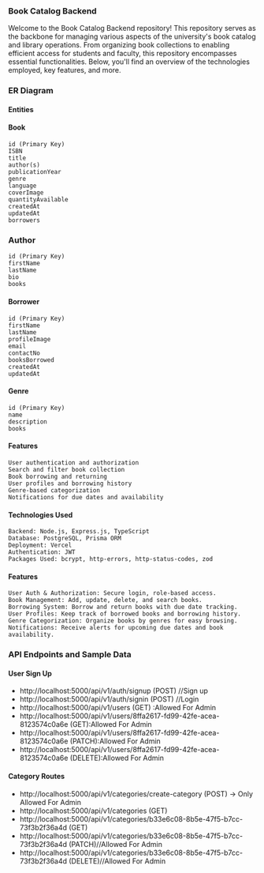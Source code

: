 ### Book Catalog Backend

Welcome to the Book Catalog Backend repository! This repository serves as the backbone for managing various aspects of the university's book catalog and library operations. From organizing book collections to enabling efficient access for students and faculty, this repository encompasses essential functionalities. Below, you'll find an overview of the technologies employed, key features, and more.

### ER Diagram

#### Entities

#### Book

    id (Primary Key)
    ISBN
    title
    author(s)
    publicationYear
    genre
    language
    coverImage
    quantityAvailable
    createdAt
    updatedAt
    borrowers

### Author

    id (Primary Key)
    firstName
    lastName
    bio
    books

#### Borrower

    id (Primary Key)
    firstName
    lastName
    profileImage
    email
    contactNo
    booksBorrowed
    createdAt
    updatedAt

#### Genre

    id (Primary Key)
    name
    description
    books

#### Features

    User authentication and authorization
    Search and filter book collection
    Book borrowing and returning
    User profiles and borrowing history
    Genre-based categorization
    Notifications for due dates and availability

#### Technologies Used

    Backend: Node.js, Express.js, TypeScript
    Database: PostgreSQL, Prisma ORM
    Deployment: Vercel
    Authentication: JWT
    Packages Used: bcrypt, http-errors, http-status-codes, zod

#### Features

    User Auth & Authorization: Secure login, role-based access.
    Book Management: Add, update, delete, and search books.
    Borrowing System: Borrow and return books with due date tracking.
    User Profiles: Keep track of borrowed books and borrowing history.
    Genre Categorization: Organize books by genres for easy browsing.
    Notifications: Receive alerts for upcoming due dates and book availability.

### API Endpoints and Sample Data

#### User Sign Up

- http://localhost:5000/api/v1/auth/signup (POST) //Sign up
- http://localhost:5000/api/v1/auth/signin (POST) //Login
- http://localhost:5000/api/v1/users (GET) :Allowed For Admin
- http://localhost:5000/api/v1/users/8ffa2617-fd99-42fe-acea-8123574c0a6e (GET):Allowed For Admin
- http://localhost:5000/api/v1/users/8ffa2617-fd99-42fe-acea-8123574c0a6e (PATCH):Allowed For Admin
- http://localhost:5000/api/v1/users/8ffa2617-fd99-42fe-acea-8123574c0a6e (DELETE):Allowed For Admin

#### Category Routes

- http://localhost:5000/api/v1/categories/create-category (POST) → Only Allowed For Admin
- http://localhost:5000/api/v1/categories (GET)
- http://localhost:5000/api/v1/categories/b33e6c08-8b5e-47f5-b7cc-73f3b2f36a4d (GET)
- http://localhost:5000/api/v1/categories/b33e6c08-8b5e-47f5-b7cc-73f3b2f36a4d (PATCH)//Allowed For Admin
- http://localhost:5000/api/v1/categories/b33e6c08-8b5e-47f5-b7cc-73f3b2f36a4d (DELETE)//Allowed For Admin
